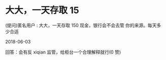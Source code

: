 # 大大，一天存取 15

(提问)匿名用户 : 大大，一天存取 150 现金，银行会不会去管 你的来源。每天多少合适

2018-06-03

回答：会有反 xiqian 监管，给柜台一个合理解释就行(0 赞)